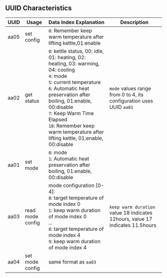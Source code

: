 ## UUID Characteristics

| UUID | Usage | Data Index Explanation | Description |
|------|-------|-------------------| ------------|
|aa05 | set config  |	`0`: Remember keep warm temperature after lifting kettle,01:enable||
|aa02 | get status | `0`: kettle status, 00: idle, 01: heating, 02: heating, 03: warming, 04: cooling <br> `4`: mode<br>`5`: current temperature<br>`6`: Automatic heat preservation after boiling, 01:enable, 00:disable<br>`7`: Keep Warm Time Elapsed<br>`10`: Remember keep warm temperature after lifting kettle, 01:enable, 00:disable|`mode` values range from 0 to 4, its configuration uses UUID `aa01`|
|aa01 | set mode | `0`: mode<br>`1`: Automatic heat preservation after boiling, 01:enable, 00:disable||
|aa03 | read mode config | mode configuration [0-4]: <br>`0`: target temperature of mode index 0<br> `1`: keep warm duration of mode index 0<br>...<br>`8`: target temperature of mode index 4<br>`9`: keep warm duration of mode index 4|`keep warm duration` value 18 indicates 12hours, value 17 indicates 11.5hours|
|aa04 | set mode config | same format as `aa03`